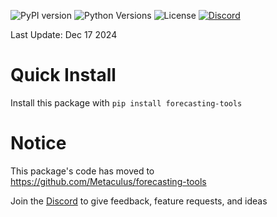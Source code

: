 ![PyPI version](https://badge.fury.io/py/forecasting-tools.svg)
![Python Versions](https://img.shields.io/pypi/pyversions/forecasting-tools.svg)
![License](https://img.shields.io/badge/License-MIT-blue.svg)
[![Discord](https://img.shields.io/badge/Discord-Join-blue)](https://discord.gg/Dtq4JNdXnw)

Last Update: Dec 17 2024


# Quick Install
Install this package with `pip install forecasting-tools`

# Notice
This package's code has moved to https://github.com/Metaculus/forecasting-tools

Join the [Discord](https://discord.gg/Dtq4JNdXnw) to give feedback, feature requests, and ideas
